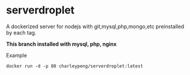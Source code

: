 # serverdroplet
A dockerized server for nodejs with git,mysql,php,mongo,etc preinstalled by each tag.

**This branch installed with mysql, php, nginx**

Example
```
docker run -d -p 80 charleypeng/serverdroplet:latest
```
